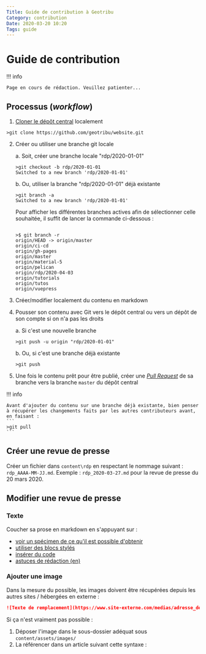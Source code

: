 ```yaml
---
Title: Guide de contribution à Geotribu
Category: contribution
Date: 2020-03-20 10:20
Tags: guide
---
```


# Guide de contribution

!!! info

    Page en cours de rédaction. Veuillez patienter...

## Processus (_workflow_)

1. [Cloner le dépôt central](requirements#git) localement
```
>git clone https://github.com/geotribu/website.git
```
2. Créer ou utiliser une branche git locale

    a. Soit, créer une branche locale "rdp/2020-01-01"
    ```
    >git checkout -b rdp/2020-01-01
    Switched to a new branch 'rdp/2020-01-01'
    ```

    b. Ou, utiliser la branche "rdp/2020-01-01" déjà existante
    ```
    >git branch -a
    Switched to a new branch 'rdp/2020-01-01'
    ```
    Pour afficher les différentes branches actives afin de sélectionner celle souhaitée, il suffit de lancer la commande ci-dessous :
    ```
    
    >$ git branch -r
    origin/HEAD -> origin/master
    origin/ci-cd
    origin/gh-pages
    origin/master
    origin/material-5
    origin/pelican
    origin/rdp/2020-04-03
    origin/tutorials
    origin/tutos
    origin/vuepress
    ```

3. Créer/modifier localement du contenu en markdown
4. Pousser son contenu avec Git vers le dépôt central ou vers un dépôt de son compte si on n'a pas les droits

    a. Si c'est une nouvelle branche
    ```
    >git push -u origin "rdp/2020-01-01"
    ```

    b. Ou, si c'est une branche déjà existante
    ```
    >git push
    ```

5. Une fois le contenu prêt pour être publié, créer une [_Pull Request_](https://help.github.com/en/github/collaborating-with-issues-and-pull-requests/creating-a-pull-request) de sa branche vers la branche `master` du dépôt central


!!! info

    Avant d'ajouter du contenu sur une branche déjà existante, bien penser à récupérer les changements faits par les autres contributeurs avant, en faisant :
    ```
    >git pull
    ```  

## Créer une revue de presse


Créer un fichier dans `content\rdp` en respectant le nommage suivant : `rdp_AAAA-MM-JJ.md`. Exemple : `rdp_2020-03-27.md` pour la revue de presse du 20 mars 2020.

## Modifier une revue de presse

### Texte

Coucher sa prose en markdown en s'appuyant sur :

- [voir un spécimen de ce qu'il est possible d'obtenir](https://squidfunk.github.io/mkdocs-material/specimen/)
- [utiliser des blocs stylés](https://squidfunk.github.io/mkdocs-material/extensions/admonition/)
- [insérer du code](https://squidfunk.github.io/mkdocs-material/extensions/codehilite/)
- [astuces de rédaction (en)](https://yakworks.github.io/mkdocs-material-components/cheat-sheet/)

### Ajouter une image

Dans la mesure du possible, les images doivent être récupérées depuis les autres sites / hébergées en externe :

```markdown
![Texte de remplacement](https://www.site-externe.com/medias/adresse_de_l_image.png "Titre/légende de mon image")
```

Si ça n'est vraiment pas possible :

1. Déposer l'image dans le sous-dossier adéquat sous `content/assets/images/`
2. La référencer dans un article suivant cette syntaxe :

<!-- Hyperlinks reference -->
[Git]: https://git-scm.com/download/win
[GitHub Desktop]: https://desktop.github.com/
[GitHub]: https://help.github.com/en/github/writing-on-github
[markdown]: https://fr.wikipedia.org/wiki/Markdown
[Python]: http://help.geotribu.com/development-guidelines/languages/python/
[StackEdit]: https://stackedit.io/
